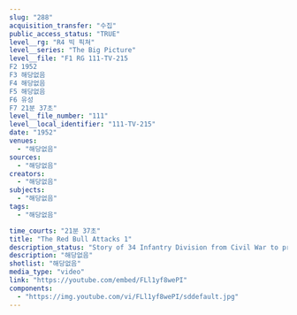 ```yaml
---
slug: "288"
acquisition_transfer: "수집"
public_access_status: "TRUE"
level__rg: "R4 빅 픽쳐"
level__series: "The Big Picture"
level__file: "F1 RG 111-TV-215
F2 1952
F3 해당없음
F4 해당없음
F5 해당없음
F6 유성
F7 21분 37초"
level__file_number: "111"
level__local_identifier: "111-TV-215"
date: "1952"
venues: 
  - "해당없음"
sources: 
  - "해당없음"
creators: 
  - "해당없음"
subjects: 
  - "해당없음"
tags: 
  - "해당없음"

time_courts: "21분 37초"
title: "The Red Bull Attacks 1"
description_status: "Story of 34 Infantry Division from Civil War to present with emphasis on WW2 action by unit Africa and Italy. Colonel Quinn shows Army medals and awards."
description: "해당없음"
shotlist: "해당없음"
media_type: "video"
link: "https://youtube.com/embed/FLl1yf8wePI"
components: 
  - "https://img.youtube.com/vi/FLl1yf8wePI/sddefault.jpg"
---
```

